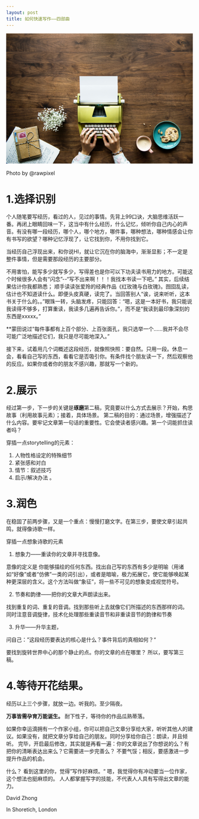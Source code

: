 ```yaml
---
layout: post
title: 如何快速写作——四部曲
---
```

![Image description](/images/rawpixel-1054555-unsplash.jpg)

Photo by @rawpixel


# 1.选择识别

个人随笔要写经历，看过的人，见过的事情。先背上99口诀，大脑思维活跃一番。再闭上眼睛回味一下，这当中有什么经历，什么记忆，倾听你自己内心的声音。有没有哪一段经历，哪个人，哪个地方，哪件事，哪种想法，哪种情感会让你有书写的欲望？哪种记忆浮现了，让它找到你，不用你找到它。
	
当经历自己浮现出来，和你说HI，就让它沉在你的脑海中，渐渐显影；不一定是整件事情，但是需要那段经历的主要部分。

不用害怕，能写多少就写多少，写得差也是你可以下功夫读书用力的地方。可能这个时候很多人会有“闪念”--“写不出来啊！！！我找本书读一下吧。” 其实，后续结果估计你我都熟悉； 顺手读读张爱玲的经典作品《红玫瑰与白玫瑰》。囫囵乱读，估计也不知道读什么。即便头皮真硬，读完了。当回答别人“诶，说来听听，这本书关于什么的。。”眼珠一转，头脑发疼，只能回答：“嗯，这是一本好书，我只能说我读得不够多，打算重读，我读多几遍再告诉你。”，而不是“我读到最印象深刻的东西是xxxxx。”
	
**蒙田说过“每件事都有上百个部分、上百张面孔，我只选举一个……我并不会尽可能广泛地描述它们，我只是尽可能地深入。”
	
接下来，试着用几个词概述这段经历，就像照快照：要自然。只用一段。休息一会，看看自己写的东西，看看它是否吸引你。有条件找个朋友读一下，然后观察他的反应。如果你或者你的朋友不感兴趣，那就写一个新的。

	
# 2.展示

经过第一步，下一步的关键是**琢磨**第二稿，究竟要以什么方式去展示？开始，构思故事（利用故事元素）；接着，具体场景。
第二稿的目的：通过场景，增强描述了什么内容。要牢记文章第一句话的重要性。它会使读者感兴趣。第一个词能抓住读者吗？

穿插一点storytelling的元素：
	
1. 人物性格设定的特殊细节
2. 紧张感和对白
3. 情节：叙述技巧
4. 启示/解决办法 。
	
	
# 3.润色
	
在稳固了前两步骤，又是一个重点：慢慢打磨文字。在第三步，要使文章引起共鸣，就得像诗歌一样。

穿插一点想象诗歌的元素

1. 想象力——重读你的文章并寻找意像。

意像的定义是 你能够描绘的任何东西。找出自己写的东西有多少是明喻（用诸如“好像”或者“仿佛”一类的词引出），或者是暗喻，极力拓展它，使它能够唤起某种更深层的含义。这个方法叫做“象征”，将一些不可见的想象变成视觉符号。
	
2. 节奏和韵律——把你的文章大声朗读出来。
	
找到重复的词、重复的音调。找到那些听上去就像它们所描述的东西那样的词。
同时注意音调旋律，技术化处理那些重读音节和非重读音节的韵律和节奏
	
3. 升华——升华主题，

问自己：”这段经历要表达的核心是什么？事件背后的真相如何？“
	
要找到旋转世界中心的那个静止的点。你的文章的点在哪里？
所以，要写第三稿。

	
# 4.等待开花结果。
	
经历以上三个步骤，就放一边。听我的。至少隔夜。

**万事皆需孕育万能诞生。** 耐下性子，等待你的作品瓜熟蒂落。
	
如果你幸运滴拥有一个作家小组，你可以把自己文章分享给大家，听听其他人的建议。如果没有，就把文章分享给自己的朋友。同时分享给你自己：朗读，并且倾听。
完毕，开启最后修改，其实就是再看一遍：你的文章说出了你想说的么？有把你的清晰表达出来么？它需要进一步完善么？ 不要气馁；相反，要感激进一步提升作品的机会。

什么？ 看到这里的你，觉得”写作好麻烦。“ 嗯，我觉得你有冲动要当一位作家，这个想法也挺麻烦的。
人人都掌握写字的技能，不代表人人具有写得出文章的能力。


David Zhong

In Shoretich, London
	
